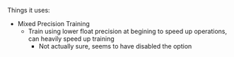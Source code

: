 

Things it uses:
- Mixed Precision Training
    - Train using lower float precision at begining to speed up operations, can heavily speed up training
        - Not actually sure, seems to have disabled the option